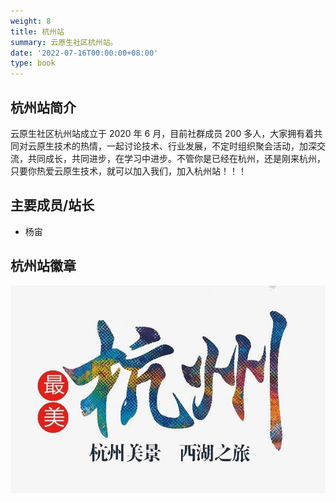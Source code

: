 ```yaml
---
weight: 8
title: 杭州站
summary: 云原生社区杭州站。
date: '2022-07-16T00:00:00+08:00'
type: book
---
```


## 杭州站简介

云原生社区杭州站成立于 2020 年 6 月，目前社群成员 200 多人，大家拥有着共同对云原生技术的热情，一起讨论技术、行业发展，不定时组织聚会活动，加深交流，共同成长，共同进步，在学习中进步。不管你是已经在杭州，还是刚来杭州，只要你热爱云原生技术，就可以加入我们，加入杭州站！！！

## 主要成员/站长
- 杨宙

## 杭州站徽章

![杭州站徽章](logo.jpg)